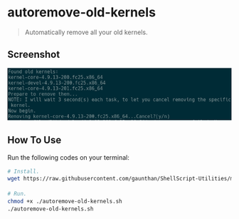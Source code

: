 # autoremove-old-kernels
> Automatically remove all your old kernels.

## Screenshot
![](Screenshot.png)

## How To Use
Run the following codes on your terminal:

```bash
# Install.
wget https://raw.githubusercontent.com/gaunthan/ShellScript-Utilities/master/package-management/autoremove-old-kernels/autoremove-old-kernels.sh
	
# Run.
chmod +x ./autoremove-old-kernels.sh
./autoremove-old-kernels.sh

```
